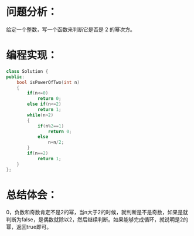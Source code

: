 # 问题分析：
给定一个整数，写一个函数来判断它是否是 2 的幂次方。
# 编程实现：

```C++
class Solution {
public:
    bool isPowerOfTwo(int n) 
    {
        if(n<=0)
            return 0;
        else if(n<=2)
            return 1;
        while(n>2)
        {
            if(n%2==1)
                return 0;
            else
                n=n/2;
        }
        if(n==2)
            return 1;
    }
};
````
# 总结体会：
0，负数和奇数肯定不是2的幂，当n大于2的时候，就判断是不是奇数，如果是就判断为false，是偶数就除以2，然后继续判断。如果能够完成循环，就说明是2的幂，返回true即可。